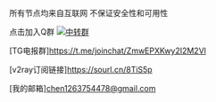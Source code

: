 所有节点均来自互联网 不保证安全性和可用性

点击加入Q群
<a target="_blank" href="https://qm.qq.com/cgi-bin/qm/qr?k=bawO5uuDaSS2ViFOp8EGx4mTd9J1al-6&jump_from=webapi"><img border="0" alt="中转群" title="中转群"></a>

[TG电报群]https://t.me/joinchat/ZmwEPXKwy2I2M2Vl

[v2ray订阅链接]https://sourl.cn/8TiS5p

[我的邮箱]chen1263754478@gmail.com
